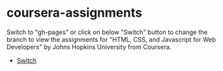 # coursera-assignments

Switch to "gh-pages" or click on below "Switch" button to change the branch to view the assignments for "HTML, CSS, and Javascript for Web Developers" by Johns Hopkins University from Coursera.

* [Switch](https://github.com/musharrafdudekula/coursera-assignments/tree/gh-pages)
